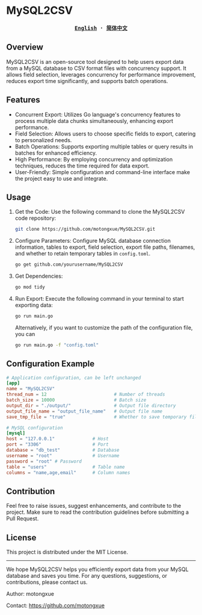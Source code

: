 # MySQL2CSV
<div align="center">
<strong>
<samp>

[English](README.md) · [简体中文](README.zh-Hans.md)

</samp>
</strong>
</div>

## Overview

MySQL2CSV is an open-source tool designed to help users export data from a MySQL database to CSV format files with concurrency support. It allows field selection, leverages concurrency for performance improvement, reduces export time significantly, and supports batch operations.


## Features

- Concurrent Export: Utilizes Go language's concurrency features to process multiple data chunks simultaneously, enhancing export performance.
- Field Selection: Allows users to choose specific fields to export, catering to personalized needs.
- Batch Operations: Supports exporting multiple tables or query results in batches for enhanced efficiency.
- High Performance: By employing concurrency and optimization techniques, reduces the time required for data export.
- User-Friendly: Simple configuration and command-line interface make the project easy to use and integrate.

## Usage

1. Get the Code: Use the following command to clone the MySQL2CSV code repository:
   ```sh
   git clone https://github.com/motongxue/MySQL2CSV.git
   ```

2. Configure Parameters: Configure MySQL database connection information, tables to export, field selection, export file paths, filenames, and whether to retain temporary tables in `config.toml`.

   ```sh
   go get github.com/yourusername/MySQL2CSV
   ```
3. Get Dependencies:
   ```sh
   go mod tidy
   ```
4. Run Export: Execute the following command in your terminal to start exporting data:

   ```sh
   go run main.go
   ```
   Alternatively, if you want to customize the path of the configuration file, you can
   ```sh
   go run main.go -f "config.toml"
   ```

## Configuration Example
```toml
# Application configuration, can be left unchanged
[app]
name = "MySQL2CSV"
thread_num = 12                         # Number of threads
batch_size = 10000                      # Batch size
output_dir = "./output/"                # Output file directory
output_file_name = "output_file_name"   # Output file name
save_tmp_file = "true"                  # Whether to save temporary files

# MySQL configuration
[mysql]
host = "127.0.0.1"              # Host
port = "3306"                   # Port
database = "db_test"            # Database
username = "root"               # Username
password = "root" # Password
table = "users"                 # Table name
columns = "name,age,email"      # Column names
```
## Contribution
Feel free to raise issues, suggest enhancements, and contribute to the project. Make sure to read the contribution guidelines before submitting a Pull Request.

## License
This project is distributed under the MIT License.

---

We hope MySQL2CSV helps you efficiently export data from your MySQL database and saves you time. For any questions, suggestions, or contributions, please contact us.

Author: motongxue

Contact: https://github.com/motongxue